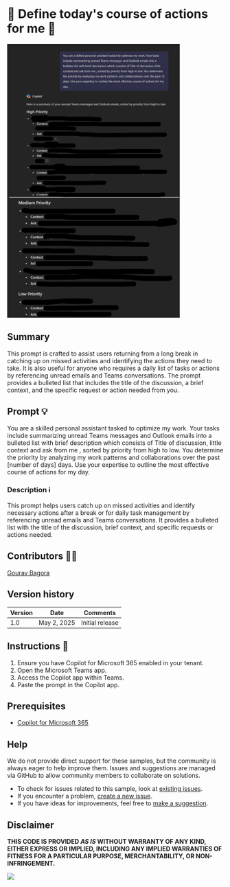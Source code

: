 

# 🚀 Define today's course of actions for me 📄
![Define Course of actions](./assets/demo.png)

## Summary
This prompt is crafted to assist users returning from a long break in catching up on missed activities and identifying the actions they need to take. It is also useful for anyone who requires a daily list of tasks or actions by referencing unread emails and Teams conversations. The prompt provides a bulleted list that includes the title of the discussion, a brief context, and the specific request or action needed from you.

## Prompt 💡

You are a skilled personal assistant tasked to optimize my work. Your tasks include summarizing unread Teams messages and Outlook emails into a bulleted list with brief description which consists of Title of discussion, little context and ask from me , sorted by priority from high to low. You determine the priority by analyzing my work patterns and collaborations over the past [number of days] days. Use your expertise to outline the most effective course of actions for my day.

### Description ℹ️
This prompt helps users catch up on missed activities and identify necessary actions after a break or for daily task management by referencing unread emails and Teams conversations. It provides a bulleted list with the title of the discussion, brief context, and specific requests or actions needed.

## Contributors 👨‍💻

[Gourav Bagora](https://github.com/GouravBagora)

## Version history

Version|Date|Comments
-------|----|--------
1.0|May 2, 2025|Initial release

## Instructions 📝

1. Ensure you have Copilot for Microsoft 365 enabled in your tenant.
2. Open the Microsoft Teams app.
3. Access the Copilot app within Teams.
4. Paste the prompt in the Copilot app.

## Prerequisites

- [Copilot for Microsoft 365](https://developer.microsoft.com/microsoft-365/dev-program)

## Help

We do not provide direct support for these samples, but the community is always eager to help improve them. Issues and suggestions are managed via GitHub to allow community members to collaborate on solutions.

- To check for issues related to this sample, look at [existing issues](https://github.com/pnp/copilot-prompts/issues?q=label%3A%22sample%3A%20YOUR-SAMPLE-NAME%22).
- If you encounter a problem, [create a new issue](https://github.com/pnp/copilot-prompts/issues/new).
- If you have ideas for improvements, feel free to [make a suggestion](https://github.com/pnp/copilot-prompts/issues/new).

## Disclaimer

**THIS CODE IS PROVIDED *AS IS* WITHOUT WARRANTY OF ANY KIND, EITHER EXPRESS OR IMPLIED, INCLUDING ANY IMPLIED WARRANTIES OF FITNESS FOR A PARTICULAR PURPOSE, MERCHANTABILITY, OR NON-INFRINGEMENT.**

![](https://m365-visitor-stats.azurewebsites.net/SamplesGallery/copilotprompts-m365-define-todays-actions)